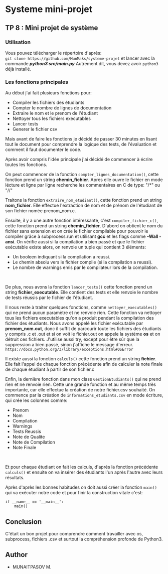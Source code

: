 # Systeme mini-projet
## TP 8 : Mini projet de système

### Utilisation
Vous pouvez télécharger le répertoire d'après:<br>
`git clone https://github.com/MunMaks/systeme-projet`
et lancer avec la commande <b><i>python3 src/main.py</i></b>
Autrement dit, vous devez avoir `python3` déjà installé.


### Les fonctions principales

Au début j'ai fait plusieurs fonctions pour:
- Compiler les fichiers des étudiants
- Compter le nombre de lignes de documentation
- Extraire le nom et le prenom de l'étudiant
- Nettoyer tous les fichiers executables
- Lancer tests
- Generer le fichier csv 

Mais avant de faire les fonctions je décidé de passer 30 minutes en lisant tout le document pour comprendre la logique des tests, de l'évaluation et comment il faut documenter le code.
<br>

Après avoir compris l'idée principale j'ai décidé de commencer à écrire toutes les fonctions.
<br>

On peut commencer de la fonction `compter_lignes_documentation()`, cette fonction prend un string <b>chemin_fichier</b>. Après elle ouvre le fichier en mode lécture et ligne par ligne recherche les commentaires en C de type: "/*" ou "//"
<br>

Traitons la fonction `extraire_nom_etudiant()`, cette fonction prend un string <b>nom_fichier</b>.
Elle effectue l'extraction de nom et de prénom de l'étudiant de son fichier nomée  prenom_nom.c.
<br>

Ensuite, il y a une autre fonction intéressante, c'est `compiler_fichier_c()`, cette fonction prend un string <b>chemin_fichier</b>.
D'abord on obtient le nom du fichier sans extension et on crée le fichier compilable pour pouvoir le compiler grâce à subprocess.run et utilisant <b>gcc</b> et les flags comme  <b>-Wall -ansi</b>.
On vérifie aussi si la compilation a bien passé et que le fichier exécutable existe alors, on renvoie un tuple qui contient 3 éléments:
- Un booleen indiquant si la compilation a reussi.
- Le chemin absolu vers le fichier compile (si la compilation a reussi).
- Le nombre de warnings emis par le compilateur lors de la compilation.
<br>

De plus, nous avons la fonction `lancer_tests()` cette fonction prend un string <b>fichier_executable</b>.
Elle contient des tests et elle renvoie le nombre de tests réussis par le fichier de l'étudiant.
<br>

Il nous reste à traiter quelques fonctions, comme `nettoyer_executables()` qui ne prend aucun paramètre et ne renvoie rien.
Cette fonction va nettoyer tous les fichiers executables qu'on a produit pendant la compilation des fichier des étudiants.
Nous avons appelé les fichier exécutable par <b>prenom_nom.out</b>, donc il suffit de parcourir toute les fichiers des étudiants y compris .c et .out et si on voit le fichier.out on appele la système <b>os</b> et on détruit ces fichiers.
J'utilise aussi try, except pour être sûr que la suppression a bien passé, sinon j'affiche le message d'erreur.
`https://docs.python.org/3/library/exceptions.html#OSError`
<br>

Il existe aussi la fonction `calculs()` cette fonction prend un string <b>fichier</b>.
Elle fait l'appel de chaque fonction précédente afin de calculer la note finale de chaque étudiant à partir de son fichier.c
<br>

Enfin, la dernière fonction dans mon class `GestionEtudiants()` qui ne prend rien et ne renvoie rien.
Cette une grande fonction et au même temps très importante, car elle effectue la création de notre fichier.csv souhaité.
On commence par la création de `informations_etudiants.csv` en mode écriture, qui crée les colonnes comme:
- Prenom
- Nom
- Compilation
- Warnings
- Tests Reussis
- Note de Qualite
- Note de Compilation
- Note Finale

<br>

Et pour chaque étudiant on fait les calculs, d'après la fonction précédente `calculs()` et ensuite on va insérer des étudiants l'un après l'autre avec leurs résultats.
<br>

Après d'après les bonnes habitudes on doit aussi créer la fonction `main()` qui va exécuter notre code et pour finir la construction vitale c'est:
```
if __name__ == '__main__':
    main()
```

## Conclusion
C'était un bon projet pour comprendre comment travailler avec os, subprocess, fichiers .csv et surtout la compréhension profonde de Python3.

## Author
- MUNAITPASOV M.
